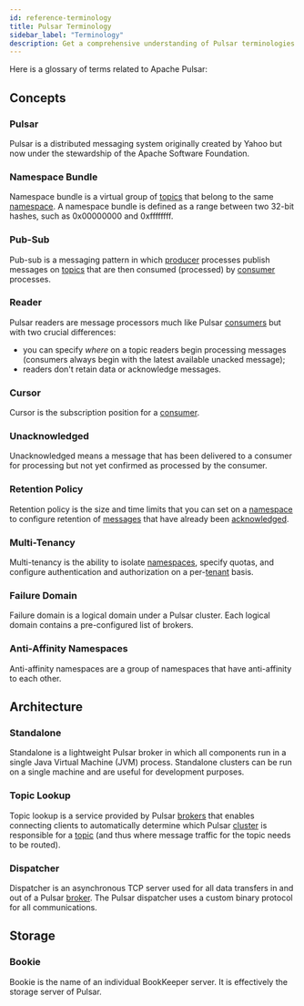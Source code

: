 ```yaml
---
id: reference-terminology
title: Pulsar Terminology
sidebar_label: "Terminology"
description: Get a comprehensive understanding of Pulsar terminologies.
---
```


Here is a glossary of terms related to Apache Pulsar:

## Concepts

### Pulsar

Pulsar is a distributed messaging system originally created by Yahoo but now under the stewardship of the Apache Software Foundation.

### Namespace Bundle

Namespace bundle is a virtual group of [topics](concepts-messaging.md#topics) that belong to the same [namespace](concepts-multi-tenancy.md#namespaces). A namespace bundle
is defined as a range between two 32-bit hashes, such as 0x00000000 and 0xffffffff.

### Pub-Sub

Pub-sub is a messaging pattern in which [producer](concepts-clients.md#producer) processes publish messages on [topics](concepts-messaging.md#topics) that
are then consumed (processed) by [consumer](concepts-clients.md#consumer) processes.


### Reader

Pulsar readers are message processors much like Pulsar [consumers](concepts-clients.md#consumer) but with two crucial differences:

- you can specify *where* on a topic readers begin processing messages (consumers always begin with the latest
  available unacked message);
- readers don't retain data or acknowledge messages.

### Cursor

Cursor is the subscription position for a [consumer](concepts-clients.md#consumer).

### Unacknowledged

Unacknowledged means a message that has been delivered to a consumer for processing but not yet confirmed as processed by the consumer.

### Retention Policy

Retention policy is the size and time limits that you can set on a [namespace](concepts-multi-tenancy.md#namespaces) to configure retention of [messages](concepts-messaging.md#messages)
that have already been [acknowledged](concepts-messaging.md#acknowledgment).

### Multi-Tenancy

Multi-tenancy is the ability to isolate [namespaces](concepts-multi-tenancy.md#namespaces), specify quotas, and configure authentication and authorization
on a per-[tenant](concepts-multi-tenancy.md#tenants) basis.

### Failure Domain

Failure domain is a logical domain under a Pulsar cluster. Each logical domain contains a pre-configured list of brokers.

### Anti-Affinity Namespaces

Anti-affinity namespaces are a group of namespaces that have anti-affinity to each other.


## Architecture

### Standalone

Standalone is a lightweight Pulsar broker in which all components run in a single Java Virtual Machine (JVM) process. Standalone
clusters can be run on a single machine and are useful for development purposes.

### Topic Lookup

Topic lookup is a service provided by Pulsar [brokers](concepts-architecture-overview.md#brokers) that enables connecting clients to automatically determine
which Pulsar [cluster](concepts-architecture-overview.md#clusters) is responsible for a [topic](concepts-messaging.md#topics) (and thus where message traffic for
the topic needs to be routed).

### Dispatcher

Dispatcher is an asynchronous TCP server used for all data transfers in and out of a Pulsar [broker](concepts-architecture-overview.md#brokers). The Pulsar
dispatcher uses a custom binary protocol for all communications.

## Storage

### Bookie

Bookie is the name of an individual BookKeeper server. It is effectively the storage server of Pulsar.
